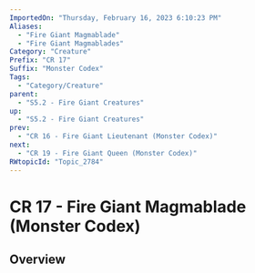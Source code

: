 ```yaml
---
ImportedOn: "Thursday, February 16, 2023 6:10:23 PM"
Aliases:
  - "Fire Giant Magmablade"
  - "Fire Giant Magmablades"
Category: "Creature"
Prefix: "CR 17"
Suffix: "Monster Codex"
Tags:
  - "Category/Creature"
parent:
  - "S5.2 - Fire Giant Creatures"
up:
  - "S5.2 - Fire Giant Creatures"
prev:
  - "CR 16 - Fire Giant Lieutenant (Monster Codex)"
next:
  - "CR 19 - Fire Giant Queen (Monster Codex)"
RWtopicId: "Topic_2784"
---
```

# CR 17 - Fire Giant Magmablade (Monster Codex)
## Overview
